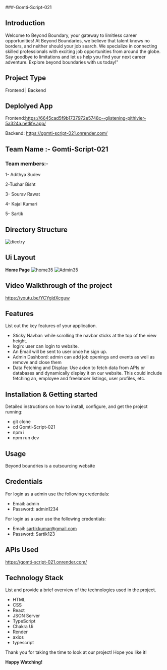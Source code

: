 ###-Gomti-Script-021

## Introduction 
Welcome to Beyond Boundary, your gateway to limitless career opportunities! At Beyond Boundaries, we believe that talent knows no borders, and neither should your job search. We specialize in connecting skilled professionals with exciting job opportunities from around the globe. Say goodbye to limitations and let us help you find your next career adventure. Explore beyond boundaries with us today!"

## Project Type
Frontend | Backend 

## Deplolyed App
Frontend:https://6645cad5f9b1737972e5748c--glistening-pithivier-5a324a.netlify.app/


Backend: https://gomti-script-021.onrender.com/


## Team Name :- Gomti-Script-021



### Team members:-

1- Adithya Sudev

2-Tushar Bisht

3- Sourav Rawat

4- Kajal Kumari

5- Sartik



## Directory Structure
![diectry](https://github.com/adithyasudev/Gomti-Script-021/assets/107359448/887880b7-aaec-4dda-8bcc-1539f8a980a5)


## Ui Layout
  **Home Page**
![home35](https://github.com/adithyasudev/Gomti-Script-021/assets/107359448/27e7bc4c-ce20-4559-bd55-c4d10210bbd8)
![Admin35](https://github.com/adithyasudev/Gomti-Script-021/assets/107359448/68d6d34e-56a0-4c1b-abab-f500745b42cb)



## Video Walkthrough of the project
 https://youtu.be/YCYgldXcguw

## Features
List out the key features of your application.

- Sticky Navbar: while scrolling the navbar sticks at the top of the view height.
- login: user can login to website.
- An Email will be sent to user once he sign up.
- Admin Dashbord: admin can add job openings and events as well as remove and close them
- Data Fetching and Display: Use axion to fetch data from APIs or databases and dynamically display it on our website. This could include fetching an, employee and freelancer listings, user profiles, etc.


## Installation & Getting started
Detailed instructions on how to install, configure, and get the project running:
- git clone 
- cd Gomti-Script-021
- npm i 
- npm run dev



## Usage
Beyond boundries  is a outsourcing website 

## Credentials
For login  as a admin use the following credentials:
- Email: admin
- Password: admin1234

 For login  as a user use the following credentials:
- Email: sartikkumar@gmail.com
- Password: Sartik123
## APIs Used
https://gomti-script-021.onrender.com/

## Technology Stack
List and provide a brief overview of the technologies used in the project.

- HTML
- CSS
- React
- JSON Server
- TypeScript
- Chakra Ui
- Render
- axios
- typescript



Thank you for taking the time to look at our project! Hope you like it!



  **Happy Watching!**

